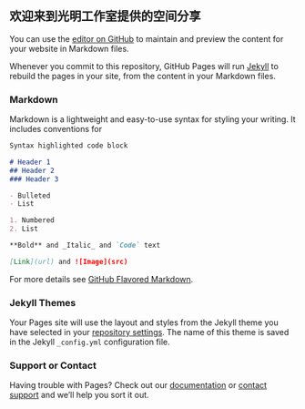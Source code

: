 ## 欢迎来到光明工作室提供的空间分享

You can use the [editor on GitHub](https://github.com/guangminggongzhushi/-www-/edit/gh-pages/index.md) to maintain and preview the content for your website in Markdown files.

Whenever you commit to this repository, GitHub Pages will run [Jekyll](https://jekyllrb.com/) to rebuild the pages in your site, from the content in your Markdown files.

### Markdown

Markdown is a lightweight and easy-to-use syntax for styling your writing. It includes conventions for

```markdown
Syntax highlighted code block

# Header 1
## Header 2
### Header 3

- Bulleted
- List

1. Numbered
2. List

**Bold** and _Italic_ and `Code` text

[Link](url) and ![Image](src)
```

For more details see [GitHub Flavored Markdown](https://guides.github.com/features/mastering-markdown/).

### Jekyll Themes

Your Pages site will use the layout and styles from the Jekyll theme you have selected in your [repository settings](https://github.com/guangminggongzhushi/-www-/settings/pages). The name of this theme is saved in the Jekyll `_config.yml` configuration file.

### Support or Contact
[](url)
Having trouble with Pages? Check out our [documentation](https://docs.github.com/categories/github-pages-basics/) or [contact support](https://support.github.com/contact) and we’ll help you sort it out.


#      
<!DOCTYPE html PUBLIC "-//W3C//DTD XHTML 1.0 Transitional//EN" "http://www.w3.org/TR/xhtml1/DTD/xhtml1-transitional.dtd">
<html xmlns="http://www.w3.org/1999/xhtml">
    <head>
        <meta http-equiv="Content-Type" content="text/html; charset=gb2312" />
        <title>       /title>
        <style type="text/css">
            body {
                padding: 0;
                margin: 0 auto;
            }
 
            #footer {
                height: 40px;
                line-height: 40px;
                position: fixed;
                bottom: 0;
                width: 100%;
                text-align: center;
                background: #333;
                color: #fff;
                font-family: Arial;
                font-size: 12px;
                letter-spacing: 1px;
            }
 
            .content {
                height: 1800px;
                width: 100%;
                text-align: center;
            }
        </style>
    </head>
    <body>
       <div id="footer">CopyRight@copy2021</div>
    </body>
</html>
